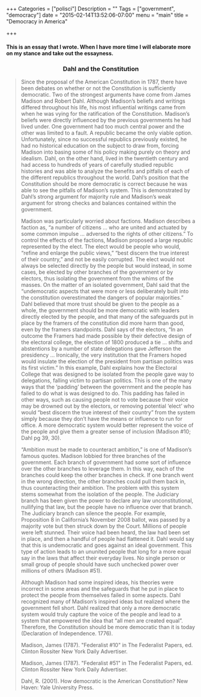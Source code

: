 +++
Categories = ["polisci"]
Description = ""
Tags = ["government", "democracy"]
date = "2015-02-14T13:52:06-07:00"
menu = "main"
title = "Democracy in America"

+++

#### This is an essay that I wrote. When I have more time I will elaborate more on my stance and take out the essayness. 

<div style="text-align: center;"><h3>Dahl and the Constitution</h3></div>


>Since the proposal of the American Constitution in 1787, there have been debates on whether or not the Constitution is sufficiently democratic. Two of the strongest arguments have come from James Madison and Robert Dahl. Although Madison’s beliefs and writings differed throughout his life, his most influential writings came from when he was vying for the ratification of the Constitution. Madison’s beliefs were directly influenced by the previous governments he had lived under. One government had too much central power and the other was limited to a fault. A republic became the only viable option. Unfortunately, since no successful republics previously existed, he had no historical education on the subject to draw from, forcing Madison into basing some of his policy making purely on theory and idealism.  Dahl, on the other hand, lived in the twentieth century and had access to hundreds of years of carefully studied republic histories and was able to analyze the benefits and pitfalls of each of the different republics throughout the world. Dahl’s position that the Constitution should be more democratic is correct because he was able to see the pitfalls of Madison’s system. This is demonstrated by Dahl’s strong argument for majority rule and Madison’s weak argument for strong checks and balances contained within the government.
>
>Madison was particularly worried about factions. Madison describes a faction as, “a number of citizens … who are united and actuated by some common impulse … adversed to the rights of other citizens.” To control the effects of the factions, Madison proposed a large republic represented by the elect. The elect would be people who would, “refine and enlarge the public views,” “best discern the true interest of their country,” and not be easily corrupted. The elect would not always be selected directly by the people but would instead, in some cases, be elected by other branches of the government or by electors, thus isolating the government from the whims of the masses. On the matter of an isolated government, Dahl said that the “undemocratic aspects that were more or less deliberately built into the constitution overestimated the dangers of popular majorities.” Dahl believed that more trust should be given to the people as a whole, the government should be more democratic with leaders directly elected by the people, and that many of the safeguards put in place by the framers of the constitution did more harm than good, even by the framers standpoints. Dahl says of the electors,  “In an outcome the Framers had made possible by their defective design of the electoral college, the election of 1800 produced a tie … shifts and abstentions by a number of state delegations gave Jefferson the presidency … Ironically, the very institution that the Framers hoped would insulate the election of the president from partisan politics was its first victim.” In this example, Dahl explains how the Electoral College that was designed to be isolated from the people gave way to delegations, falling victim to partisan politics. This is one of the many ways that the ‘padding’ between the government and the people has failed to do what is was designed to do. This padding has failed in other ways, such as causing people not to vote because their voice may be drowned out by the electors, or removing potential ‘elect’  who would “best discern the true interest of their country” from the system simply because they don’t have the means or influence to run for office. A more democratic system would better represent the voice of the people and give them a greater sense of inclusion (Madison #10; Dahl pg 39, 30).
>
>“Ambition must be made to counteract ambition,” is one of Madison’s famous quotes. Madison lobbied for three branches of the government. Each branch of government had some sort of influence over the other branches to leverage them. In this way, each of the branches could keep the other branches in check. If one branch went in the wrong direction, the other branches could pull them back in, thus counteracting their ambition. The problem with this system stems somewhat from the isolation of the people. The Judiciary branch has been given the power to declare any law unconstitutional, nullifying that law, but the people have no influence over that branch. The Judiciary branch can silence the people. For example, Proposition 8 in California’s November 2008 ballot, was passed by a majority vote but then struck down by the Court. Millions of people were left stunned. Their voice had been heard, the law had been set in place, and then a handful of people had flattened it. Dahl would say that this is undemocratic and goes against an ideal government. This type of action leads  to an ununited people that long for a more equal say in the laws that affect their everyday lives. No single person or small group of people should have such unchecked power over millions of others (Madison #51). 
>
>Although Madison had some inspired ideas, his theories were incorrect in some areas and the safeguards that he put in place to protect the people from themselves failed in some aspects. Dahl recognized many of Madison’s inspired ideas but realized where the government fell short. Dahl realized that only a more democratic system would truly capture the voice of the people and lead to a system that empowered the idea that “all men are created equal”. Therefore, the Constitution should be more democratic than it is today (Declaration of Independence. 1776).
>
>
>Madison, James (1787). "Federalist #10" in The Federalist Papers, ed. Clinton Rossiter New York Daily Advertiser.
>
>Madison, James (1787). "Federalist #51" in The Federalist Papers, ed. Clinton Rossiter New York Daily Advertiser.
>
>Dahl, R. (2001). How democratic is the American Constitution? New Haven: Yale University Press.